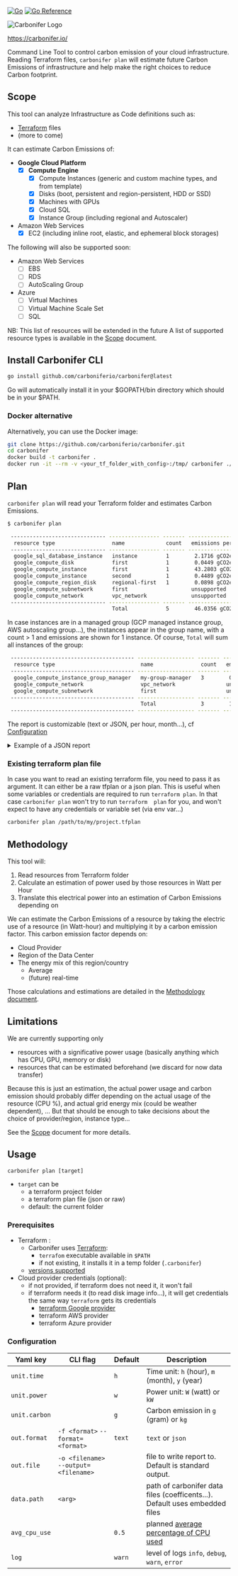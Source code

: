 [![Go](https://github.com/carboniferio/carbonifer/actions/workflows/go.yml/badge.svg?branch=main)](https://github.com/carboniferio/carbonifer/actions/workflows/go.yml) [![Go Reference](https://pkg.go.dev/badge/github.com/carboniferio/carbonifer.svg)](https://pkg.go.dev/github.com/carboniferio/carbonifer)


![Carbonifer Logo](https://user-images.githubusercontent.com/2562534/215261762-f3efb0a2-813b-43d9-a08c-53cdc8825112.png)

https://carbonifer.io/

Command Line Tool to control carbon emission of your cloud infrastructure.
Reading Terraform files, `carbonifer plan` will estimate future Carbon Emissions of infrastructure and help make the right choices to reduce Carbon footprint.

## Scope

This tool can analyze Infrastructure as Code definitions such as:

- [Terraform](https://www.terraform.io/) files
- (more to come)

It can estimate Carbon Emissions of:

- **Google Cloud Platform**
  - [x] **Compute Engine**
    - [x] Compute Instances (generic and custom machine types, and from template)
    - [x] Disks (boot, persistent and region-persistent, HDD or SSD)
    - [X] Machines with GPUs
    - [x] Cloud SQL
    - [x] Instance Group (including regional and Autoscaler)
- Amazon Web Services
  - [x] EC2 (including inline root, elastic, and ephemeral block storages)

The following will also be supported soon:

- Amazon Web Services
  - [ ] EBS
  - [ ] RDS
  - [ ] AutoScaling Group
- Azure
  - [ ] Virtual Machines
  - [ ] Virtual Machine Scale Set
  - [ ] SQL
  
NB: This list of resources will be extended in the future
A list of supported resource types is available in the [Scope](doc/scope.md) document.

## Install Carbonifer CLI

```bash
go install github.com/carboniferio/carbonifer@latest
```

Go will automatically install it in your $GOPATH/bin directory which should be in your $PATH.

### Docker alternative

Alternatively, you can use the Docker image:

```bash
git clone https://github.com/carboniferio/carbonifer.git
cd carbonifer
docker build -t carbonifer .
docker run -it --rm -v <your_tf_folder_with_config>:/tmp/ carbonifer ./carbonifer --config=/tmp/config.yaml plan /tmp/
```

## Plan

`carbonifer plan` will read your Terraform folder and estimates Carbon Emissions.

```bash
$ carbonifer plan

 ------------------------------ ---------------- ------- ------------------------ 
  resource type                  name             count   emissions per instance  
 ------------------------------ ---------------- ------- ------------------------ 
  google_sql_database_instance   instance         1        2.1716 gCO2eq/h        
  google_compute_disk            first            1        0.0449 gCO2eq/h        
  google_compute_instance        first            1        43.2803 gCO2eq/h       
  google_compute_instance        second           1        0.4489 gCO2eq/h        
  google_compute_region_disk     regional-first   1        0.0898 gCO2eq/h        
  google_compute_subnetwork      first                    unsupported             
  google_compute_network         vpc_network              unsupported             
 ------------------------------ ---------------- ------- ------------------------ 
                                 Total            5        46.0356 gCO2eq/h       

```

In case instances are in a managed group (GCP managed instance group, AWS autoscaling group...), the instances appear in the group name, with a count > 1 and emissions are shown for 1 instance. Of course, `Total` will sum all instances of the group:

```bash
 --------------------------------------- ------------------ ------- ------------------------ 
  resource type                           name               count   emissions per instance  
 --------------------------------------- ------------------ ------- ------------------------ 
  google_compute_instance_group_manager   my-group-manager   3        0.5568 gCO2eq/h        
  google_compute_network                  vpc_network                unsupported             
  google_compute_subnetwork               first                      unsupported             
 --------------------------------------- ------------------ ------- ------------------------ 
                                          Total              3        1.6704 gCO2eq/h        
 --------------------------------------- ------------------ ------- ------------------------ 
 ```

The report is customizable (text or JSON, per hour, month...), cf [Configuration](#configuration)

<details><summary>Example of a JSON report</summary>
<p>

```json
{
  "Info": {
    "UnitTime": "h",
    "UnitWattTime": "Wh",
    "UnitCarbonEmissionsTime": "gCO2eq/h",
    "DateTime": "2023-02-18T14:52:08.757999+01:00",
    "AverageCPUUsage": 0.5,
    "AverageGPUUsage": 0.5
  },
  "Resources": [
    {
      "Resource": {
        "Identification": {
          "Name": "first",
          "ResourceType": "google_compute_disk",
          "Provider": 2,
          "Region": "europe-west9",
          "Count": 1
        },
        "Specs": {
          "GpuTypes": null,
          "HddStorage": "1024",
          "SsdStorage": "0",
          "MemoryMb": 0,
          "VCPUs": 0,
          "ReplicationFactor": 1
        }
      },
      "PowerPerInstance": "0.76096",
      "CarbonEmissionsPerInstance": "0.04489664",
      "AverageCPUUsage": "0.5",
      "Count": "1"
    },
    {
      "Resource": {
        "Identification": {
          "Name": "first",
          "ResourceType": "google_compute_instance",
          "Provider": 2,
          "Region": "europe-west9",
          "Count": 1
        },
        "Specs": {
          "GpuTypes": [
            "nvidia-tesla-a100",
            "nvidia-tesla-k80",
            "nvidia-tesla-k80"
          ],
          "HddStorage": "0",
          "SsdStorage": "1317",
          "MemoryMb": 87040,
          "VCPUs": 12,
          "CPUType": "",
          "ReplicationFactor": 1
        }
      },
      "PowerPerInstance": "733.5648917187",
      "CarbonEmissionsPerInstance": "43.2803286114",
      "AverageCPUUsage": "0.5",
      "Count": "1"
    },
    {
      "Resource": {
        "Identification": {
          "Name": "second",
          "ResourceType": "google_compute_instance",
          "Provider": 2,
          "Region": "europe-west9",
          "Count": 1
        },
        "Specs": {
          "GpuTypes": null,
          "HddStorage": "10",
          "SsdStorage": "0",
          "MemoryMb": 4098,
          "VCPUs": 2,
          "CPUType": "",
          "ReplicationFactor": 1
        }
      },
      "PowerPerInstance": "7.6091047343",
      "CarbonEmissionsPerInstance": "0.4489371793",
      "AverageCPUUsage": "0.5",
      "Count": "1"
    },
    {
      "Resource": {
        "Identification": {
          "Name": "regional-first",
          "ResourceType": "google_compute_region_disk",
          "Provider": 2,
          "Region": "europe-west9",
          "Count": 1
        },
        "Specs": {
          "GpuTypes": null,
          "HddStorage": "1024",
          "SsdStorage": "0",
          "MemoryMb": 0,
          "VCPUs": 0,
          "CPUType": "",
          "ReplicationFactor": 2
        }
      },
      "PowerPerInstance": "1.52192",
      "CarbonEmissionsPerInstance": "0.08979328",
      "AverageCPUUsage": "0.5",
      "Count": "1"
    },
    {
      "Resource": {
        "Identification": {
          "Name": "instance",
          "ResourceType": "google_sql_database_instance",
          "Provider": 2,
          "Region": "europe-west9",
          "Count": 1
        },
        "Specs": {
          "GpuTypes": null,
          "HddStorage": "0",
          "SsdStorage": "10",
          "MemoryMb": 15360,
          "VCPUs": 4,
          "CPUType": "",
          "ReplicationFactor": 2
        }
      },
      "PowerPerInstance": "36.807506875",
      "CarbonEmissionsPerInstance": "2.1716429056",
      "AverageCPUUsage": "0.5",
      "Count": "1"
    }
  ],
  "UnsupportedResources": [
    {
      "Identification": {
        "Name": "vpc_network",
        "ResourceType": "google_compute_network",
        "Provider": 2,
        "Region": "",
        "Count": 1
      }
    },
    {
      "Identification": {
        "Name": "first",
        "ResourceType": "google_compute_subnetwork",
        "Provider": 2,
        "Region": "europe-west9",
        "Count": 1
      }
    }
  ],
  "Total": {
    "Power": "780.264383328",
    "CarbonEmissions": "46.0355986163",
    "ResourcesCount": "5"
  }
}
```

</p>
</details>

### Existing terraform plan file

In case you want to read an existing terraform file, you need to pass it as argument. It can either be a raw tfplan or a json plan. 
This is useful when some variables or credentials are required to run `terraform plan`. In that case `carbonifer plan` won't try to run `terraform  plan` for you, and won't expect to have any credentials or variable set (via env var...)

```bash
carbonifer plan /path/to/my/project.tfplan
```

## Methodology

This tool will:

1. Read resources from Terraform folder
2. Calculate an estimation of power used by those resources in Watt per Hour
3. Translate this electrical power into an estimation of Carbon Emissions depending on

We can estimate the Carbon Emissions of a resource by taking the electric use of a resource (in Watt-hour) and multiplying it by a carbon emission factor.
This carbon emission factor depends on:

- Cloud Provider
- Region of the Data Center
- The energy mix of this region/country
  - Average
  - (future) real-time

Those calculations and estimations are detailed in the [Methodology document](doc/methodology.md).

## Limitations

We are currently supporting only

- resources with a significative power usage (basically anything which has CPU, GPU, memory or disk)
- resources that can be estimated beforehand (we discard for now data transfer)

Because this is just an estimation, the actual power usage and carbon emission should probably differ depending on the actual usage of the resource (CPU %), and actual grid energy mix (could be weather dependent), ... But that should be enough to take decisions about the choice of provider/region, instance type...

See the [Scope](doc/scope.md) document for more details.

## Usage

`carbonifer plan [target]`

- `target` can be
  - a terraform project folder
  - a terraform plan file (json or raw)
  - default: the current folder

### Prerequisites

- Terraform :
  - Carbonifer uses [Terraform](https://www.terraform.io/):
    - `terrafom` executable available in `$PATH`
    - if not existing, it installs it in a temp folder (`.carbonifer`)
  - [versions supported](doc/scope.md#terraform)
- Cloud provider credentials (optional):
  - if not provided, if terraform does not need it, it won't fail
  - if terraform needs it (to read disk image info...), it will get credentials the same way `terraform` gets its credentials
    - [terraform Google provider](https://registry.terraform.io/providers/hashicorp/google/latest/docs/guides/getting_started#adding-credentials)
    - terraform AWS provider
    - terraform Azure provider

### Configuration

| Yaml key  | CLI flag | Default | Description
|---|---|---|---|
| `unit.time` |   | `h` | Time unit: `h` (hour), `m` (month), `y` (year)
| `unit.power` |   | `w` | Power unit: `W` (watt) or `kW`
| `unit.carbon` |   | `g` | Carbon emission in `g` (gram) or `kg`
| `out.format` | `-f <format>` `--format=<format>` | `text` | `text` or `json`
| `out.file` | `-o <filename>` `--output=<filename>`|  | file to write report to. Default is standard output.
| `data.path` | `<arg>` |  | path of carbonifer data files (coefficents...). Default uses embedded files
| `avg_cpu_use` |  | `0.5` | planned [average percentage of CPU used](doc/methodology.md#cpu)
| `log` |  | `warn` | level of logs `info`, `debug`, `warn`, `error`

